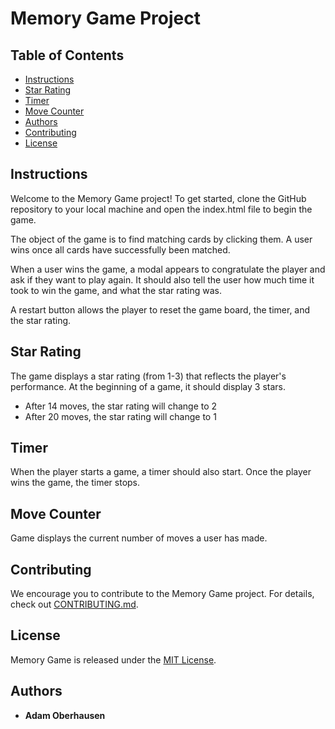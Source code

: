 # Memory Game Project

## Table of Contents

* [Instructions](#instructions)
* [Star Rating](#starrating)
* [Timer](#timer)
* [Move Counter](#movecounter)
* [Authors](#authors)
* [Contributing](#contributing)
* [License](#license)

## Instructions

Welcome to the Memory Game project!  To get started, clone the GitHub repository to your local machine and open the index.html file to begin the game.

The object of the game is to find matching cards by clicking them.  A user wins once all cards have successfully been matched.

When a user wins the game, a modal appears to congratulate the player and ask if they want to play again. It should also tell the user how much time it took to win the game, and what the star rating was.

A restart button allows the player to reset the game board, the timer, and the star rating.

## Star Rating

The game displays a star rating (from 1-3) that reflects the player's performance. At the beginning of a game, it should display 3 stars.

* After 14  moves, the star rating will change to 2
* After 20  moves, the star rating will change to 1

## Timer

When the player starts a game, a timer should also start. Once the player wins the game, the timer stops.

## Move Counter

Game displays the current number of moves a user has made.

## Contributing

We encourage you to contribute to the Memory Game project.  For details, check out [CONTRIBUTING.md](CONTRIBUTING.md).

## License

Memory Game is released under the [MIT License](https://opensource.org/licenses/MIT).

## Authors

* **Adam Oberhausen**
